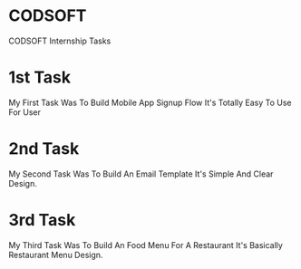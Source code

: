# CODSOFT
 CODSOFT Internship Tasks
# 1st Task 
My First Task Was To Build Mobile App Signup Flow It's Totally Easy To Use For User 
# 2nd Task 
My Second Task Was To Build An Email Template It's Simple And Clear Design.
# 3rd Task
My Third Task Was To Build An Food Menu For A Restaurant It's Basically Restaurant Menu Design.
